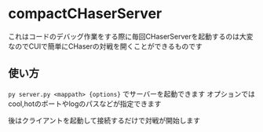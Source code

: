 # compactCHaserServer

これはコードのデバッグ作業をする際に毎回CHaserServerを起動するのは大変なのでCUIで簡単にCHaserの対戦を開くことができるものです

## 使い方
```py server.py <mappath> {options}```
でサーバーを起動できます
オプションではcool,hotのポートやlogのパスなどが指定できます

後はクライアントを起動して接続するだけで対戦が開始します
